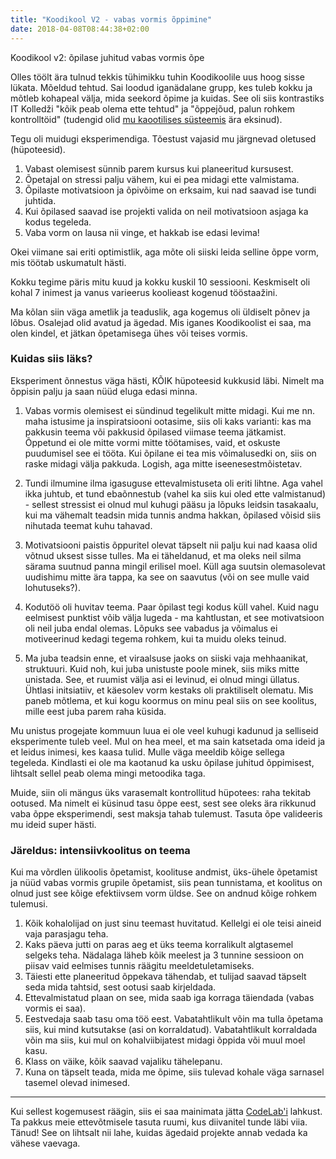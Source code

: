 ```yaml
---
title: "Koodikool V2 - vabas vormis õppimine"
date: 2018-04-08T08:44:38+02:00
---
```


Koodikool v2: õpilase juhitud vabas vormis õpe

Olles töölt ära tulnud tekkis tühimikku tuhin Koodikoolile uus hoog sisse lükata. Mõeldud tehtud. Sai loodud iganädalane grupp, kes tuleb kokku ja mõtleb kohapeal välja, mida seekord õpime ja kuidas. See oli siis kontrastiks IT Kolledži "kõik peab olema ette tehtud" ja "õppejõud, palun rohkem kontrolltöid" (tudengid olid [mu kaootilises süsteemis](http://localhost:1313/posts/ylikooli-oppejou-kogemus/) ära eksinud).

Tegu oli muidugi eksperimendiga. Tõestust vajasid mu järgnevad oletused (hüpoteesid).

1. Vabast olemisest sünnib parem kursus kui planeeritud kursusest.
2. Õpetajal on stressi palju vähem, kui ei pea midagi ette valmistama.
3. Õpilaste motivatsioon ja õpivõime on erksaim, kui nad saavad ise tundi juhtida.
4. Kui õpilased saavad ise projekti valida on neil motivatsioon asjaga ka kodus tegeleda.
5. Vaba vorm on lausa nii vinge, et hakkab ise edasi levima!

Okei viimane sai eriti optimistlik, aga mõte oli siiski leida selline õppe vorm, mis töötab uskumatult hästi.

Kokku tegime päris mitu kuud ja kokku kuskil 10 sessiooni. Keskmiselt oli kohal 7 inimest ja vanus varieerus koolieast kogenud tööstaažini.

Ma kõlan siin väga ametlik ja teaduslik, aga kogemus oli üldiselt põnev ja lõbus. Osalejad olid avatud ja ägedad. Mis iganes Koodikoolist ei saa, ma olen kindel, et jätkan õpetamisega ühes või teises vormis.

### Kuidas siis läks?

Eksperiment õnnestus väga hästi, KÕIK hüpoteesid kukkusid läbi. Nimelt ma õppisin palju ja saan nüüd eluga edasi minna.

1. Vabas vormis olemisest ei sündinud tegelikult mitte midagi. Kui me nn. maha istusime ja inspiratsiooni ootasime, siis oli kaks varianti: kas ma pakkusin teema või pakkusid õpilased viimase teema jätkamist. Õppetund ei ole mitte vormi mitte töötamises, vaid, et oskuste puudumisel see ei tööta. Kui õpilane ei tea mis võimalusedki on, siis on raske midagi välja pakkuda. Logish, aga mitte iseenesestmõistetav.

2. Tundi ilmumine ilma igasuguse ettevalmistuseta oli eriti lihtne. Aga vahel ikka juhtub, et tund ebaõnnestub (vahel ka siis kui oled ette valmistanud) - sellest stressist ei olnud mul kuhugi pääsu ja lõpuks leidsin tasakaalu, kui ma vähemalt teadsin mida tunnis andma hakkan, õpilased võisid siis nihutada teemat kuhu tahavad.

3. Motivatsiooni paistis õppuritel olevat täpselt nii palju kui nad kaasa olid võtnud uksest sisse tulles. Ma ei täheldanud, et ma oleks neil silma särama suutnud panna mingil erilisel moel. Küll aga suutsin olemasolevat uudishimu mitte ära tappa, ka see on saavutus (või on see mulle vaid lohutuseks?).

4. Kodutöö oli huvitav teema. Paar õpilast tegi kodus küll vahel. Kuid nagu eelmisest punktist võib välja lugeda - ma kahtlustan, et see motivatsioon oli neil juba endal olemas. Lõpuks see vabadus ja võimalus ei motiveerinud kedagi tegema rohkem, kui ta muidu oleks teinud.

5. Ma juba teadsin enne, et viraalsuse jaoks on siiski vaja mehhaanikat, struktuuri. Kuid noh, kui juba unistuste poole minek, siis miks mitte unistada. See, et ruumist välja asi ei levinud, ei olnud mingi üllatus. Ühtlasi initsiatiiv, et käesolev vorm kestaks oli praktiliselt olematu. Mis paneb mõtlema, et kui kogu koormus on minu peal siis on see koolitus, mille eest juba parem raha küsida.

Mu unistus progejate kommuun luua ei ole veel kuhugi kadunud ja selliseid eksperimente tuleb veel. Mul on hea meel, et ma sain katsetada oma ideid ja et leidus inimesi, kes kaasa tulid. Mulle väga meeldib kõige sellega tegeleda. Kindlasti ei ole ma kaotanud ka usku õpilase juhitud õppimisest, lihtsalt sellel peab olema mingi metoodika taga.

Muide, siin oli mängus üks varasemalt kontrollitud hüpotees: raha tekitab ootused. Ma nimelt ei küsinud tasu õppe eest, sest see oleks ära rikkunud vaba õppe eksperimendi, sest maksja tahab tulemust. Tasuta õpe valideeris mu ideid super hästi.

### Järeldus: intensiivkoolitus on teema

Kui ma võrdlen ülikoolis õpetamist, koolituse andmist, üks-ühele õpetamist ja nüüd vabas vormis grupile õpetamist, siis pean tunnistama, et koolitus on olnud just see kõige efektiivsem vorm üldse. See on andnud kõige rohkem tulemusi.

1. Kõik kohalolijad on just sinu teemast huvitatud. Kellelgi ei ole teisi aineid vaja parasjagu teha.
1. Kaks päeva jutti on paras aeg et üks teema korralikult algtasemel selgeks teha. Nädalaga läheb kõik meelest ja 3 tunnine sessioon on piisav vaid eelmises tunnis räägitu meeldetuletamiseks.
1. Täiesti ette planeeritud õppekava tähendab, et tulijad saavad täpselt seda mida tahtsid, sest ootusi saab kirjeldada.
1. Ettevalmistatud plaan on see, mida saab iga korraga täiendada (vabas vormis ei saa).
1. Eestvedaja saab tasu oma töö eest. Vabatahtlikult võin ma tulla õpetama siis, kui mind kutsutakse (asi on korraldatud). Vabatahtlikult korraldada võin ma siis, kui mul on kohalviibijatest midagi õppida või muul moel kasu.
1. Klass on väike, kõik saavad vajaliku tähelepanu.
1. Kuna on täpselt teada, mida me õpime, siis tulevad kohale väga sarnasel tasemel olevad inimesed.

---

Kui sellest kogemusest räägin, siis ei saa mainimata jätta [CodeLab'i](https://codelab.solutions/en) lahkust. Ta pakkus meie ettevõtmisele tasuta ruumi, kus diivanitel tunde läbi viia. Tänud! See on lihtsalt nii lahe, kuidas ägedaid projekte annab vedada ka vähese vaevaga.
